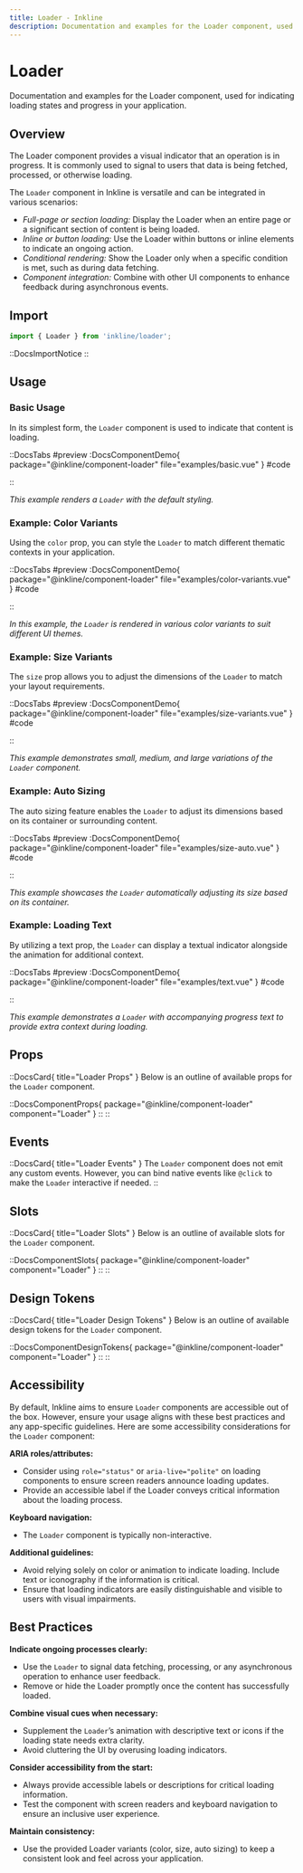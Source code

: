 ```yaml
---
title: Loader - Inkline
description: Documentation and examples for the Loader component, used for indicating loading states and progress in your application.
---
```


# Loader

Documentation and examples for the Loader component, used for indicating loading states and progress in your application.

## Overview

The Loader component provides a visual indicator that an operation is in progress. It is commonly used to signal to users that data is being fetched, processed, or otherwise loading.

The `Loader` component in Inkline is versatile and can be integrated in various scenarios:
- *Full-page or section loading:* Display the Loader when an entire page or a significant section of content is being loaded.
- *Inline or button loading:* Use the Loader within buttons or inline elements to indicate an ongoing action.
- *Conditional rendering:* Show the Loader only when a specific condition is met, such as during data fetching.
- *Component integration:* Combine with other UI components to enhance feedback during asynchronous events.

## Import

```ts
import { Loader } from 'inkline/loader';
```

::DocsImportNotice
::

## Usage

### Basic Usage

In its simplest form, the `Loader` component is used to indicate that content is loading.

::DocsTabs
#preview
:DocsComponentDemo{ package="@inkline/component-loader" file="examples/basic.vue" }
#code
<!-- :DocsCode{ package="@inkline/component-loader" file="examples/basic.vue" } -->
::

*This example renders a `Loader` with the default styling.*

### Example: Color Variants

Using the `color` prop, you can style the `Loader` to match different thematic contexts in your application.

::DocsTabs
#preview
:DocsComponentDemo{ package="@inkline/component-loader" file="examples/color-variants.vue" }
#code
<!-- :DocsCode{ package="@inkline/component-loader" file="examples/color-variants.vue" } -->
::

*In this example, the `Loader` is rendered in various color variants to suit different UI themes.*

### Example: Size Variants

The `size` prop allows you to adjust the dimensions of the `Loader` to match your layout requirements.

::DocsTabs
#preview
:DocsComponentDemo{ package="@inkline/component-loader" file="examples/size-variants.vue" }
#code
<!-- :DocsCode{ package="@inkline/component-loader" file="examples/size-variants.vue" } -->
::

*This example demonstrates small, medium, and large variations of the `Loader` component.*

### Example: Auto Sizing

The auto sizing feature enables the `Loader` to adjust its dimensions based on its container or surrounding content.

::DocsTabs
#preview
:DocsComponentDemo{ package="@inkline/component-loader" file="examples/size-auto.vue" }
#code
<!-- :DocsCode{ package="@inkline/component-loader" file="examples/size-auto.vue" } -->
::

*This example showcases the `Loader` automatically adjusting its size based on its container.*

### Example: Loading Text 

By utilizing a text prop, the `Loader` can display a textual indicator alongside the animation for additional context.

::DocsTabs
#preview
:DocsComponentDemo{ package="@inkline/component-loader" file="examples/text.vue" }
#code
<!-- :DocsCode{ package="@inkline/component-loader" file="examples/text.vue" } -->
::

*This example demonstrates a `Loader` with accompanying progress text to provide extra context during loading.*

## Props

::DocsCard{ title="Loader Props" }
Below is an outline of available props for the `Loader` component.

::DocsComponentProps{ package="@inkline/component-loader" component="Loader" }
::
::

## Events

::DocsCard{ title="Loader Events" }
The `Loader` component does not emit any custom events. However, you can bind native events like `@click` to make the `Loader` interactive if needed.
::

## Slots

::DocsCard{ title="Loader Slots" }
Below is an outline of available slots for the `Loader` component.

::DocsComponentSlots{ package="@inkline/component-loader" component="Loader" }
::
::

## Design Tokens

::DocsCard{ title="Loader Design Tokens" }
Below is an outline of available design tokens for the `Loader` component.

::DocsComponentDesignTokens{ package="@inkline/component-loader" component="Loader" }
::
::

## Accessibility

By default, Inkline aims to ensure `Loader` components are accessible out of the box. However, ensure your usage aligns with these best practices and any app-specific guidelines. Here are some accessibility considerations for the `Loader` component:

**ARIA roles/attributes:**
- Consider using `role="status"` or `aria-live="polite"` on loading components to ensure screen readers announce loading updates.
- Provide an accessible label if the Loader conveys critical information about the loading process.

**Keyboard navigation:**
- The `Loader` component is typically non-interactive. 

**Additional guidelines:**
- Avoid relying solely on color or animation to indicate loading. Include text or iconography if the information is critical.
- Ensure that loading indicators are easily distinguishable and visible to users with visual impairments.

## Best Practices

**Indicate ongoing processes clearly:**
- Use the `Loader` to signal data fetching, processing, or any asynchronous operation to enhance user feedback.
- Remove or hide the Loader promptly once the content has successfully loaded.

**Combine visual cues when necessary:**
- Supplement the `Loader`’s animation with descriptive text or icons if the loading state needs extra clarity.
- Avoid cluttering the UI by overusing loading indicators.

**Consider accessibility from the start:**
- Always provide accessible labels or descriptions for critical loading information.
- Test the component with screen readers and keyboard navigation to ensure an inclusive user experience.

**Maintain consistency:**
- Use the provided Loader variants (color, size, auto sizing) to keep a consistent look and feel across your application.
